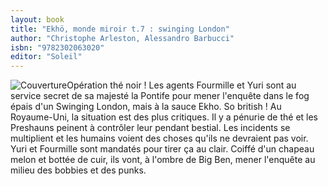```yaml
---
layout: book
title: "Ekhö, monde miroir t.7 : swinging London"
author: "Christophe Arleston, Alessandro Barbucci"
isbn: "9782302063020"
editor: "Soleil"
---
```

![Couverture](/img/9782302063020.jpg)Opération thé noir ! Les agents Fourmille et Yuri sont au service secret de sa majesté la Pontife pour mener l'enquête dans le fog épais d'un Swinging London, mais à la sauce Ekho. So british ! Au Royaume-Uni, la situation est des plus critiques. Il y a pénurie de thé et les Preshauns peinent à contrôler leur pendant bestial. Les incidents se multiplient et les humains voient des choses qu'ils ne devraient pas voir. Yuri et Fourmille sont mandatés pour tirer ça au clair. Coiffé d'un chapeau melon et bottée de cuir, ils vont, à l'ombre de Big Ben, mener l'enquête au milieu des bobbies et des punks.